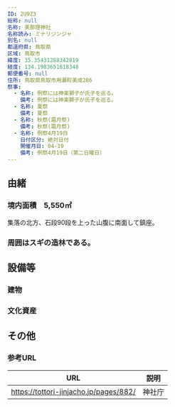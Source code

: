 ```yaml
---
ID: 2U9Z3
総称: null
名称: 美那理神社
名称読み: ミナリジンジャ
別名: null
都道府県: 鳥取県
区域: 鳥取市
緯度: 35.35431288342819
経度: 134.1983651618348
郵便番号: null
住所: 鳥取県鳥取市用瀬町美成286
祭事:
  - 名称: 例祭には神楽獅子が氏子を巡る。
    備考: 例祭には神楽獅子が氏子を巡る。
  - 名称: 夏祭
    備考: 夏祭
  - 名称: 秋祭(霜月祭)
    備考: 秋祭(霜月祭)
  - 名称: 例祭4月19日
    日付区分: 絶対日付
    開催月日: 04-19
    備考: 例祭4月19日（第二日曜日）
---
```


## 由緒

### 境内面積　5,550㎡

集落の北方、石段90段を上った山腹に南面して鎮座。

### 周囲はスギの造林である。

## 設備等

### 建物

### 文化資産

## その他

### 参考URL

| URL                                    | 説明   |
| -------------------------------------- | ------ |
| https://tottori-jinjacho.jp/pages/882/ | 神社庁 |
